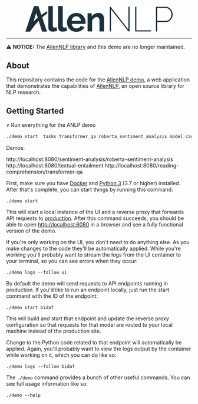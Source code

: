 <div align="center">
    <img src="https://raw.githubusercontent.com/allenai/allennlp/main/docs/img/allennlp-logo-dark.png" width="400"/>
    <hr/>
</div>

⚠️ **NOTICE:** The [AllenNLP library](https://github.com/allenai/allennlp) and this demo are no longer maintained.

## About

This repository contains the code for the [AllenNLP demo](https://demo.allennlp.org), a web 
application that demonstrates the capabilities of [AllenNLP](https://github.com/allenai/allennlp),
an open source library for NLP research.

## Getting Started
≠
Run everything for the ANLP demo 

```bash
./demo start  tasks transformer_qa roberta_sentiment_analysis model_cards bidaf glove_sentiment_analysis naqanet bidaf_elmo nmn_drop ui proxy
```

Demos:

http://localhost:8080/sentiment-analysis/roberta-sentiment-analysis
http://localhost:8080/textual-entailment
http://localhost:8080/reading-comprehension/transformer-qa


First, make sure you have [Docker](https://www.docker.com/) and [Python 3](https://www.python.org/) (3.7 or higher)
installed. After that's complete, you can start things by running this command:

```
./demo start
```

This will start a local instance of the UI and a reverse proxy that forwards API requests
to [production](https://demo.allennlp.org). After this command succeeds, you should be able to
open [http://localhost:8080](http://localhost:8080) in a browser and see a fully functional 
version of the demo.

If you're only working on the UI, you don't need to do anything else. As you make changes
to the code they'll be automatically applied. While you're working you'll probably want to
stream the logs from the UI container to your terminal, so you can see errors when they
occur:

```
./demo logs --follow ui
```

By default the demo will send requests to API endpoints running in production. If you'd like to 
run an endpoint locally, just run the start command with the ID of the endpoint:

```
./demo start bidaf
```

This will build and start that endpoint and update the reverse proxy configuration so that
requests for that model are routed to your local machine instead of the production site. 

Change to the Python code related to that endpoint will automatically be applied. Again, you'll 
probably want to view the logs output by the container while working on it, which you can do like 
so:

```
./demo logs --follow bidaf
```

The `./demo` command provides a bunch of other useful commands. You can see full usage information
like so:

```
./demo --help
```


